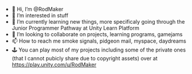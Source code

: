 - 👋 Hi, I’m @RodMaker
- 👀 I’m interested in stuff
- 🌱 I’m currently learning new things, more specificaly going through the Junior Programmer Pathway at Unity Learn Platform
- 💞️ I’m looking to collaborate on projects, learning programs, gamejams
- 📫 How to reach me smoke signals, pidgeon mail, myspace, daydreams
- &#128377; You can play most of my projects including some of the private ones (that I cannot pubicly share due to copyright assets) over at https://play.unity.com/u/RodMaker

<!---
RodMaker/RodMaker is a ✨ special ✨ repository because its `README.md` (this file) appears on your GitHub profile.
You can click the Preview link to take a look at your changes.
--->
